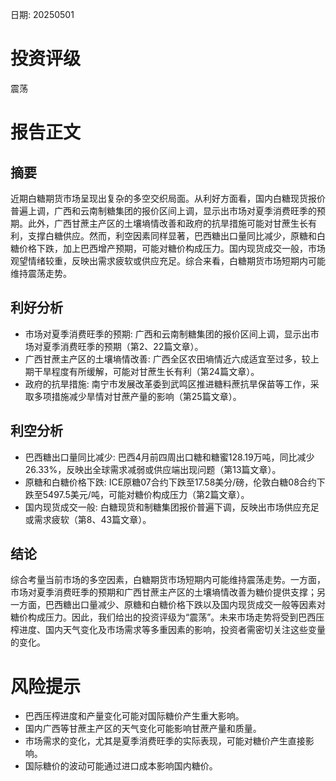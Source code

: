 
日期: 20250501

# 投资评级

震荡

# 报告正文

## 摘要

近期白糖期货市场呈现出复杂的多空交织局面。从利好方面看，国内白糖现货报价普遍上调，广西和云南制糖集团的报价区间上调，显示出市场对夏季消费旺季的预期。此外，广西甘蔗主产区的土壤墒情改善和政府的抗旱措施可能对甘蔗生长有利，支撑白糖供应。然而，利空因素同样显著，巴西糖出口量同比减少，原糖和白糖价格下跌，加上巴西增产预期，可能对糖价构成压力。国内现货成交一般，市场观望情绪较重，反映出需求疲软或供应充足。综合来看，白糖期货市场短期内可能维持震荡走势。

## 利好分析

* 市场对夏季消费旺季的预期: 广西和云南制糖集团的报价区间上调，显示出市场对夏季消费旺季的预期（第2、22篇文章）。
* 广西甘蔗主产区的土壤墒情改善: 广西全区农田墒情近六成适宜至过多，较上期干旱程度有所缓解，可能对甘蔗生长有利（第24篇文章）。
* 政府的抗旱措施: 南宁市发展改革委到武鸣区推进糖料蔗抗旱保苗等工作，采取多项措施减少旱情对甘蔗产量的影响（第25篇文章）。

## 利空分析

* 巴西糖出口量同比减少: 巴西4月前四周出口糖和糖蜜128.19万吨，同比减少26.33%，反映出全球需求减弱或供应端出现问题（第13篇文章）。
* 原糖和白糖价格下跌: ICE原糖07合约下跌至17.58美分/磅，伦敦白糖08合约下跌至5497.5美元/吨，可能对糖价构成压力（第2篇文章）。
* 国内现货成交一般: 白糖现货和制糖集团报价普遍下调，反映出市场供应充足或需求疲软（第8、43篇文章）。

## 结论

综合考量当前市场的多空因素，白糖期货市场短期内可能维持震荡走势。一方面，市场对夏季消费旺季的预期和广西甘蔗主产区的土壤墒情改善为糖价提供支撑；另一方面，巴西糖出口量减少、原糖和白糖价格下跌以及国内现货成交一般等因素对糖价构成压力。因此，我们给出的投资评级为“震荡”。未来市场走势将受到巴西压榨进度、国内天气变化及市场需求等多重因素的影响，投资者需密切关注这些变量的变化。

# 风险提示

* 巴西压榨进度和产量变化可能对国际糖价产生重大影响。
* 国内广西等甘蔗主产区的天气变化可能影响甘蔗产量和质量。
* 市场需求的变化，尤其是夏季消费旺季的实际表现，可能对糖价产生直接影响。
* 国际糖价的波动可能通过进口成本影响国内糖价。
